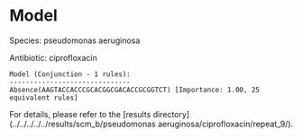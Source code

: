
# Model

Species: pseudomonas aeruginosa

Antibiotic: ciprofloxacin

```
Model (Conjunction - 1 rules):
------------------------------
Absence(AAGTACCACCCGCACGGCGACACCGCGGTCT) [Importance: 1.00, 25 equivalent rules]

```

For details, please refer to the [results directory](../../../../../results/scm_b/pseudomonas aeruginosa/ciprofloxacin/repeat_9/).

